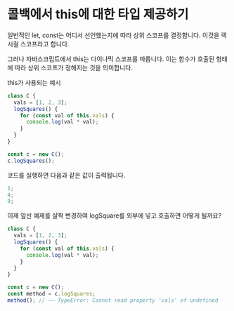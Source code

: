 # 콜백에서 this에 대한 타입 제공하기

일반적인 let, const는 어디서 선언했는지에 따라 상위 스코프를 결정합니다. 이것을 렉시컬 스코프라고 합니다.

그러나 자바스크립트에서 this는 다이나믹 스코프를 따릅니다. 이는 함수가 호출된 형태에 따라 상위 스코프가 정해지는 것을 의미합니다.

this가 사용되는 예시

```javascript
class C {
  vals = [1, 2, 3];
  logSquares() {
    for (const val of this.vals) {
      console.log(val * val);
    }
  }
}

const c = new C();
c.logSquares();
```

코드를 실행하면 다음과 같은 값이 출력됩니다.

```js
1;
4;
9;
```

이제 앞선 예제를 살짝 변경하여 logSquare를 외부에 넣고 호출하면 어떻게 될까요?

```javascript
class C {
  vals = [1, 2, 3];
  logSquares() {
    for (const val of this.vals) {
      console.log(val * val);
    }
  }
}

const c = new C();
const method = c.logSquares;
method(); // ~~ TypeError: Cannot read property 'vals' of undefined
```
